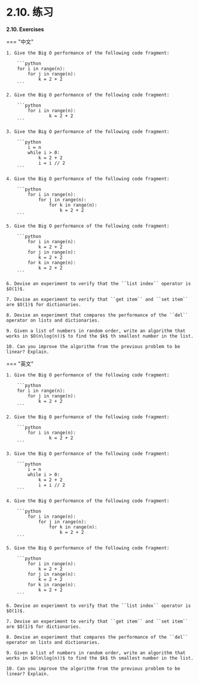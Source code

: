 # 2.10. 练习

**2.10. Exercises**

=== "中文"

    1. Give the Big O performance of the following code fragment:

        ```python
        for i in range(n):
            for j in range(n):
                k = 2 + 2
        ```

    2. Give the Big O performance of the following code fragment:

        ```python
            for i in range(n):
                    k = 2 + 2
        ```

    3. Give the Big O performance of the following code fragment:

        ```python
            i = n
            while i > 0:
                k = 2 + 2
                i = i // 2
        ```

    4. Give the Big O performance of the following code fragment:

        ```python
            for i in range(n):
                for j in range(n):
                    for k in range(n):
                        k = 2 + 2
        ```

    5. Give the Big O performance of the following code fragment:

        ```python
            for i in range(n):
                k = 2 + 2
            for j in range(n):
                k = 2 + 2
            for k in range(n):
                k = 2 + 2
        ```

    6. Devise an experiment to verify that the ``list index`` operator is $O(1)$.

    7. Devise an experiment to verify that ``get item`` and ``set item`` are $O(1)$ for dictionaries.

    8. Devise an experiment that compares the performance of the ``del`` operator on lists and dictionaries.

    9. Given a list of numbers in random order, write an algorithm that works in $O(n\log(n))$ to find the $k$ th smallest number in the list.

    10. Can you improve the algorithm from the previous problem to be linear? Explain.

=== "英文"

    1. Give the Big O performance of the following code fragment:

        ```python
        for i in range(n):
            for j in range(n):
                k = 2 + 2
        ```

    2. Give the Big O performance of the following code fragment:

        ```python
            for i in range(n):
                    k = 2 + 2
        ```

    3. Give the Big O performance of the following code fragment:

        ```python
            i = n
            while i > 0:
                k = 2 + 2
                i = i // 2
        ```

    4. Give the Big O performance of the following code fragment:

        ```python
            for i in range(n):
                for j in range(n):
                    for k in range(n):
                        k = 2 + 2
        ```

    5. Give the Big O performance of the following code fragment:

        ```python
            for i in range(n):
                k = 2 + 2
            for j in range(n):
                k = 2 + 2
            for k in range(n):
                k = 2 + 2
        ```

    6. Devise an experiment to verify that the ``list index`` operator is $O(1)$.

    7. Devise an experiment to verify that ``get item`` and ``set item`` are $O(1)$ for dictionaries.

    8. Devise an experiment that compares the performance of the ``del`` operator on lists and dictionaries.

    9. Given a list of numbers in random order, write an algorithm that works in $O(n\log(n))$ to find the $k$ th smallest number in the list.

    10. Can you improve the algorithm from the previous problem to be linear? Explain.
